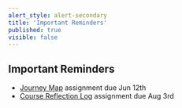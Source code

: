 ```yaml
---
alert_style: alert-secondary
title: 'Important Reminders'
published: true
visible: false
---
```


## Important Reminders
* [Journey Map](https://sso.canvaslms.com/courses/1413912/assignments/9519531) assignment due Jun 12th
* [Course Reflection Log](https://sso.canvaslms.com/courses/1413912/assignments/9519528) assignment due Aug 3rd
